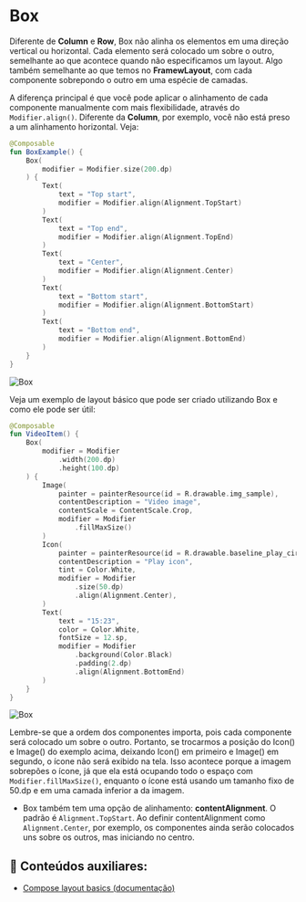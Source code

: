 # Box

Diferente de **Column** e **Row**, Box não alinha os elementos em uma direção vertical ou horizontal. Cada elemento será colocado um sobre o outro, semelhante ao que acontece quando não especificamos um layout. Algo também semelhante ao que temos no **FramewLayout**, com cada componente sobrepondo o outro em uma espécie de camadas.

A diferença principal é que você pode aplicar o alinhamento de cada componente manualmente com mais flexibilidade, através do ```Modifier.align()```. Diferente da **Column**, por exemplo, você não está preso a um alinhamento horizontal. Veja:

```kotlin
@Composable
fun BoxExample() {
    Box(
        modifier = Modifier.size(200.dp)
    ) {
        Text(
            text = "Top start",
            modifier = Modifier.align(Alignment.TopStart)
        )
        Text(
            text = "Top end",
            modifier = Modifier.align(Alignment.TopEnd)
        )
        Text(
            text = "Center",
            modifier = Modifier.align(Alignment.Center)
        )
        Text(
            text = "Bottom start",
            modifier = Modifier.align(Alignment.BottomStart)
        )
        Text(
            text = "Bottom end",
            modifier = Modifier.align(Alignment.BottomEnd)
        )
    }
}
```

![Box](img-01.png)

Veja um exemplo de layout básico que pode ser criado utilizando Box e como ele pode ser útil:

```kotlin
@Composable
fun VideoItem() {
    Box(
        modifier = Modifier
            .width(200.dp)
            .height(100.dp)
    ) {
        Image(
            painter = painterResource(id = R.drawable.img_sample),
            contentDescription = "Video image",
            contentScale = ContentScale.Crop,
            modifier = Modifier
                .fillMaxSize()
        )
        Icon(
            painter = painterResource(id = R.drawable.baseline_play_circle_outline_24),
            contentDescription = "Play icon",
            tint = Color.White,
            modifier = Modifier
                .size(50.dp)
                .align(Alignment.Center),
        )
        Text(
            text = "15:23",
            color = Color.White,
            fontSize = 12.sp,
            modifier = Modifier
                .background(Color.Black)
                .padding(2.dp)
                .align(Alignment.BottomEnd)
        )
    }
}
```

![Box](img-02.png)

Lembre-se que a ordem dos componentes importa, pois cada componente será colocado um sobre o outro. Portanto, se trocarmos a posição do Icon() e Image() do exemplo acima, deixando Icon() em primeiro e Image() em segundo, o ícone não será exibido na tela. Isso acontece porque a imagem sobrepões o ícone, já que ela está ocupando todo o espaço com ```Modifier.fillMaxSize()```, enquanto o ícone está usando um tamanho fixo de 50.dp e em uma camada inferior a da imagem.

- Box também tem uma opção de alinhamento: **contentAlignment**. O padrão é ```Alignment.TopStart```. Ao definir contentAlignment como ```Alignment.Center```, por exemplo, os componentes ainda serão colocados uns sobre os outros, mas iniciando no centro.

## :link: Conteúdos auxiliares:
- [Compose layout basics (documentação)](https://developer.android.com/jetpack/compose/layouts/basics)